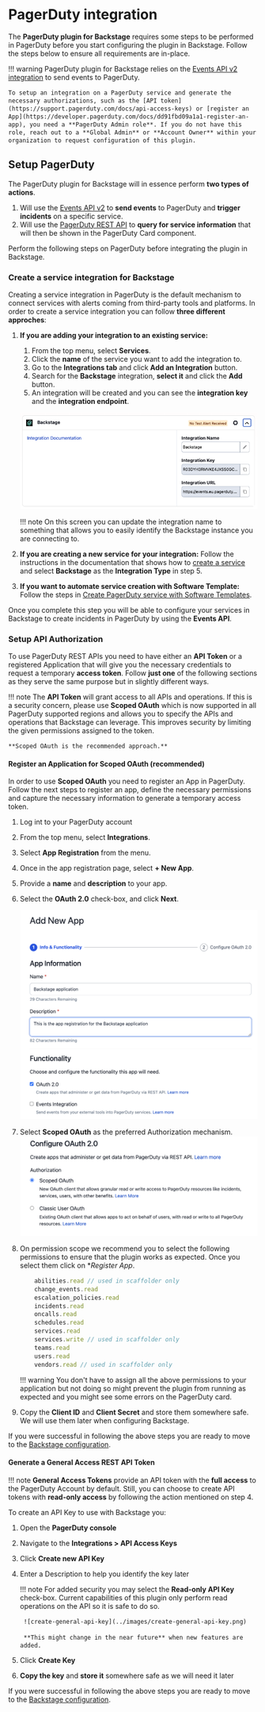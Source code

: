 # PagerDuty integration

The **PagerDuty plugin for Backstage** requires some steps to be performed in PagerDuty before you start configuring the plugin in Backstage. Follow the steps below to ensure all requirements are in-place.

!!! warning
    PagerDuty plugin for Backstage relies on the [Events API v2 integration](https://developer.pagerduty.com/api-reference/YXBpOjI3NDgyNjU-pager-duty-v2-events-api) to send events to PagerDuty.

    To setup an integration on a PagerDuty service and generate the necessary authorizations, such as the [API token](https://support.pagerduty.com/docs/api-access-keys) or [register an App](https://developer.pagerduty.com/docs/dd91fbd09a1a1-register-an-app), you need a **PagerDuty Admin role**. If you do not have this role, reach out to a **Global Admin** or **Account Owner** within your organization to request configuration of this plugin.

## Setup PagerDuty

The PagerDuty plugin for Backstage will in essence perform **two types of actions**.

1. Will use the [Events API v2](https://developer.pagerduty.com/api-reference/YXBpOjI3NDgyNjU-pager-duty-v2-events-api) to **send events** to PagerDuty and **trigger incidents** on a specific service.
2. Will use the [PagerDuty REST API](https://developer.pagerduty.com/api-reference/) to **query for service information** that will then be shown in the PagerDuty Card component.

Perform the following steps on PagerDuty before integrating the plugin in Backstage.

### **Create a service integration for Backstage**

Creating a service integration in PagerDuty is the default mechanism to connect services with alerts coming from third-party tools and platforms. In order to create a service integration you can follow **three different approches**:

1. **If you are adding your integration to an existing service:**
     1. From the top menu, select **Services**.
     2. Click the **name** of the service you want to add the integration to.
     3. Go to the **Integrations tab** and click **Add an Integration** button.
     4. Search for the **Backstage** integration, **select it** and click the **Add** button.
     5. An integration will be created and you can see the **integration key** and the **integration endpoint**.

     ![backstage-service-integration](../images/create-backstage-service-integration.png)

    !!! note
        On this screen you can update the integration name to something that allows you to easily identify the Backstage instance you are connecting to.

2. **If you are creating a new service for your integration:** Follow the instructions in the documentation that shows how to [create a service](https://support.pagerduty.com/docs/services-and-integrations#create-a-service) and select **Backstage** as the **Integration Type** in step 5.
3. **If you want to automate service creation with Software Template:** Follow the steps in [Create PagerDuty service with Software Templates](/backstage-plugin-docs/advanced/create-service-software-template).

Once you complete this step you will be able to configure your services in Backstage to create incidents in PagerDuty by using the **Events API**.

### Setup API Authorization

To use PagerDuty REST APIs you need to have either an **API Token** or a registered Application that will give you the necessary credentials to request a temporary **access token**. Follow **just one** of the following sections as they serve the same purpose but in slightly different ways.

!!! note
    The **API Token** will grant access to all APIs and operations. If this is a security concern, please use **Scoped OAuth** which is now supported in all PagerDuty supported regions and allows you to specify the APIs and operations that Backstage can leverage. This improves security by limiting the given permissions assigned to the token.

    **Scoped OAuth is the recommended approach.**

#### Register an Application for Scoped OAuth (recommended)

In order to use **Scoped OAuth** you need to register an App in PagerDuty. Follow the next steps to register an app, define the necessary permissions and capture the necessary information to generate a temporary access token.

1. Log int to your PagerDuty account
2. From the top menu, select **Integrations**.
3. Select **App Registration** from the menu.
4. Once in the app registration page, select **+ New App**.
5. Provide a **name** and **description** to your app.
6. Select the **OAuth 2.0** check-box, and click **Next**.

    ![register an app](../images/app-registration.png)

7. Select **Scoped OAuth** as the preferred Authorization mechanism.
   ![scoped-oauth-checkbox](../images/scoped-oauth-authorization.png)
8. On permission scope we recommend you to select the following permissions to ensure that the plugin works as expected. Once you select them click on **Register App*.

    ```typescript
        abilities.read // used in scaffolder only
        change_events.read
        escalation_policies.read
        incidents.read
        oncalls.read
        schedules.read
        services.read
        services.write // used in scaffolder only
        teams.read
        users.read
        vendors.read // used in scaffolder only
    ```

    !!! warning
        You don't have to assign all the above permissions to your application but not doing so might prevent the plugin from running as expected and you might see some errors on the PagerDuty card.

9. Copy the **Client ID** and **Client Secret** and store them somewhere safe. We will use them later when configuring Backstage.

If you were successful in following the above steps you are ready to move to the [Backstage configuration](/backstage-plugin-docs/getting-started/backstage).

#### Generate a General Access REST API Token

!!! note
    **General Access Tokens** provide an API token with the **full access** to the PagerDuty Account by default. Still, you can choose to create API tokens with **read-only access** by following the action mentioned on step 4.

To create an API Key to use with Backstage you:

1. Open the **PagerDuty console**
2. Navigate to the **Integrations > API Access Keys**
3. Click **Create new API Key**
4. Enter a Description to help you identify the key later

    !!! note
        For added security you may select the **Read-only API Key** check-box. Current capabilities of this plugin only perform read operations on the API so it is safe to do so.

        ![create-general-api-key](../images/create-general-api-key.png)

        **This might change in the near future** when new features are added.

5. Click **Create Key**
6. **Copy the key** and **store it** somewhere safe as we will need it later

If you were successful in following the above steps you are ready to move to the [Backstage configuration](/backstage-plugin-docs/getting-started/backstage).
